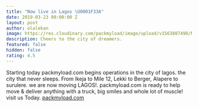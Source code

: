 ```yaml
---
title: "Now live in Lagos \U0001F33A"
date: 2019-03-23 00:00:00 Z
layout: post
author: olalekan
image: https://res.cloudinary.com/packmyload/image/upload/v1563807498/Now_packing_in_1.png
description: Cheers to the city of dreamers.
featured: false
hidden: false
rating: 4.5
---
```


Starting today packmyload.com begins operations in the city of lagos. the city that never sleeps. 
From Ikeja to Mile 12, Lekki to Berger, Alapere to surulere. we are now moving LAGOS!.
packmyload.com is ready to help move & deliver anything with a truck, big smiles and whole lot of muscle!
visit us Today. <a href="https://www.packmyload.com/">packmyload.com</a>
